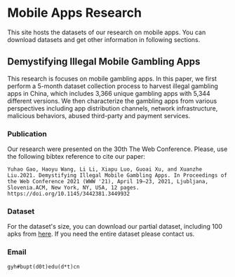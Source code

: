 # Mobile Apps Research

This site hosts the datasets of our research on mobile apps. You can download datasets and get other information in following sections. 


## Demystifying Illegal Mobile Gambling Apps

This research is focuses on mobile gambling apps. In this paper, we first perform a 5-month dataset collection process to harvest illegal gambling apps in China, which includes 3,366 unique gambling apps with 5,344 different versions. We then characterize the gambling apps from various perspectives including app distribution channels, network infrastructure, malicious behaviors, abused third-party and payment services. 

### Publication

Our research were presented on the 30th The Web Conference. Please, use the following bibtex reference to cite our paper:

```
Yuhao Gao, Haoyu Wang, Li Li, Xiapu Luo, Guoai Xu, and Xuanzhe Liu.2021. Demystifying Illegal Mobile Gambling Apps. In Proceedings of the Web Conference 2021 (WWW '21), April 19–23, 2021, Ljubljana, Slovenia.ACM, New York, NY, USA, 12 pages. https://doi.org/10.1145/3442381.3449932
```

### Dataset

For the dataset's size, you can download our partial dataset, including 100 apks from [here](https://doi.org/10.5281/zenodo.4678399#.YHGwd0ZenWM.link). If you need the entire dataset please contact us. 

### Email

```
gyh#bupt(d0t)edu(d*t)cn
```
